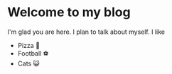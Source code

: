 # Welcome to my blog

I'm glad you are here. I plan to talk about myself.
I like 
  * Pizza :pizza:
  * Football :soccer:
  * Cats :smiley_cat:
